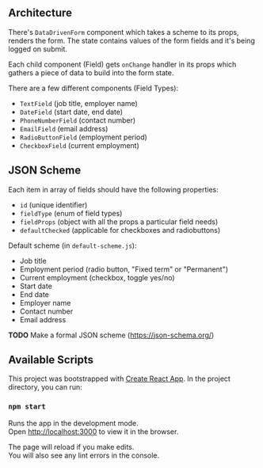 ## Architecture

There's `DataDrivenForm` component which takes a scheme to its props, renders the form. The state contains values of the form fields and it's being logged on submit.

Each child component (Field) gets `onChange` handler in its props which gathers a piece of data to build into the form state.

There are a few different components (Field Types):

- `TextField` (job title, employer name)
- `DateField` (start date, end date)
- `PhoneNumberField` (contact number)
- `EmailField` (email address)
- `RadioButtonField` (employment period)
- `CheckboxField` (current employment)

## JSON Scheme

Each item in array of fields should have the following properties:

- `id` (unique identifier)
- `fieldType` (enum of field types)
- `fieldProps` (object with all the props a particular field needs)
- `defaultChecked` (applicable for checkboxes and radiobuttons)

Default scheme (in `default-scheme.js`):

- Job title
- Employment period (radio button, "Fixed term" or "Permanent")
- Current employment (checkbox, toggle yes/no)
- Start date
- End date
- Employer name
- Contact number
- Email address

**TODO** Make a formal JSON scheme (https://json-schema.org/)

## Available Scripts

This project was bootstrapped with [Create React App](https://github.com/facebook/create-react-app).
In the project directory, you can run:

### `npm start`

Runs the app in the development mode.<br>
Open [http://localhost:3000](http://localhost:3000) to view it in the browser.

The page will reload if you make edits.<br>
You will also see any lint errors in the console.

